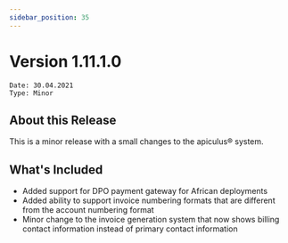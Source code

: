 ```yaml
---
sidebar_position: 35
---
```

# Version 1.11.1.0
```
Date: 30.04.2021
Type: Minor
```

## About this Release

This is a minor release with a small changes to the apiculus® system.

## What's Included

- Added support for DPO payment gateway for African deployments
- Added ability to support invoice numbering formats that are different from the account numbering format
- Minor change to the invoice generation system that now shows billing contact information instead of primary contact information




